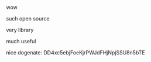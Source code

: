 wow

such open source


very library


much useful

nice dogenate: DD4xc5ebjFoeKjrPWJdFHjNpjSSU8n5bTE
